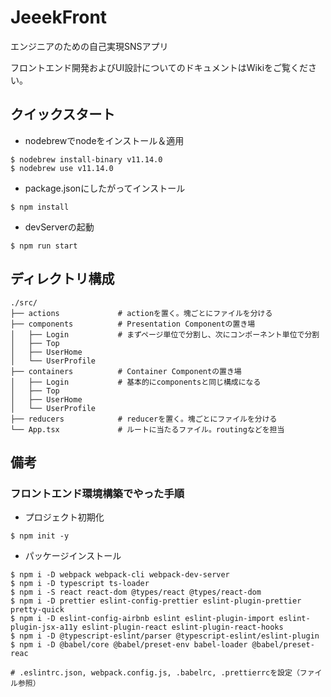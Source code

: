 # JeeekFront
エンジニアのための自己実現SNSアプリ

フロントエンド開発およびUI設計についてのドキュメントはWikiをご覧ください。

## クイックスタート
- nodebrewでnodeをインストール＆適用
```
$ nodebrew install-binary v11.14.0
$ nodebrew use v11.14.0
```

- package.jsonにしたがってインストール
```
$ npm install
```

- devServerの起動
```
$ npm run start
```


## ディレクトリ構成
```
./src/
├── actions             # actionを置く。塊ごとにファイルを分ける
├── components          # Presentation Componentの置き場
│   ├── Login           # まずページ単位で分割し、次にコンポーネント単位で分割
│   ├── Top
│   ├── UserHome
│   └── UserProfile
├── containers          # Container Componentの置き場
│   ├── Login           # 基本的にcomponentsと同じ構成になる
│   ├── Top
│   ├── UserHome
│   └── UserProfile
├── reducers            # reducerを置く。塊ごとにファイルを分ける
└── App.tsx             # ルートに当たるファイル。routingなどを担当

```


## 備考
### フロントエンド環境構築でやった手順
- プロジェクト初期化
```
$ npm init -y
```

- パッケージインストール
```
$ npm i -D webpack webpack-cli webpack-dev-server
$ npm i -D typescript ts-loader
$ npm i -S react react-dom @types/react @types/react-dom
$ npm i -D prettier eslint-config-prettier eslint-plugin-prettier pretty-quick 
$ npm i -D eslint-config-airbnb eslint eslint-plugin-import eslint-plugin-jsx-a11y eslint-plugin-react eslint-plugin-react-hooks
$ npm i -D @typescript-eslint/parser @typescript-eslint/eslint-plugin
$ npm i -D @babel/core @babel/preset-env babel-loader @babel/preset-reac

# .eslintrc.json, webpack.config.js, .babelrc, .prettierrcを設定（ファイル参照）
```
